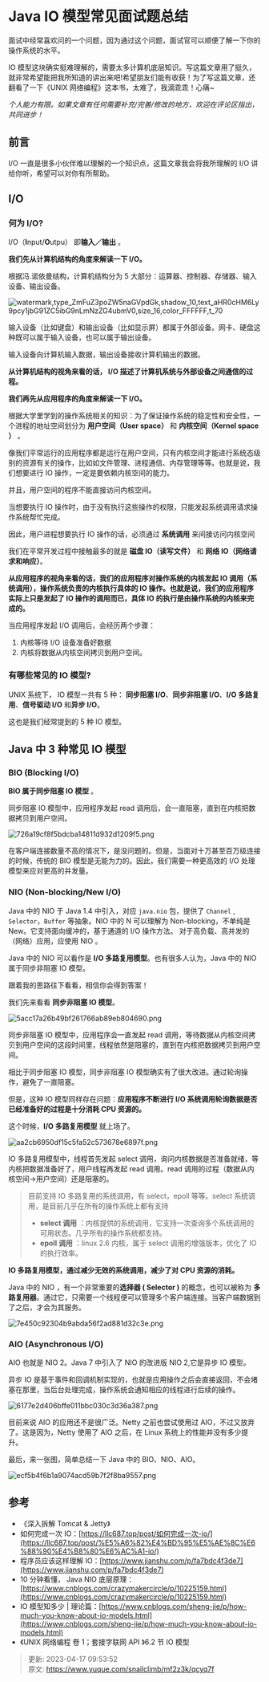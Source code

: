 # Java IO 模型常见面试题总结

面试中经常喜欢问的一个问题，因为通过这个问题，面试官可以顺便了解一下你的操作系统的水平。



IO 模型这块确实挺难理解的，需要太多计算机底层知识。写这篇文章用了挺久，就非常希望能把我所知道的讲出来吧!希望朋友们能有收获！为了写这篇文章，还翻看了一下《UNIX 网络编程》这本书，太难了，我滴乖乖！心痛~



_个人能力有限。如果文章有任何需要补充/完善/修改的地方，欢迎在评论区指出，共同进步！_



## 前言


I/O 一直是很多小伙伴难以理解的一个知识点，这篇文章我会将我所理解的 I/O 讲给你听，希望可以对你有所帮助。



## I/O


### 何为 I/O?


I/O（**I**nput/**O**utpu） 即**输入／输出** 。



**我们先从计算机结构的角度来解读一下 I/O。**



根据冯.诺依曼结构，计算机结构分为 5 大部分：运算器、控制器、存储器、输入设备、输出设备。



![watermark,type_ZmFuZ3poZW5naGVpdGk,shadow_10,text_aHR0cHM6Ly9pcy1jbG91ZC5ibG9nLmNzZG4ubmV0,size_16,color_FFFFFF,t_70](./img/P7TODWEKOfHwb57V/1619453226756-46bbc736-a7fa-4c28-b9b1-c4fd3eeedd2d-187629.jpeg)



输入设备（比如键盘）和输出设备（比如显示屏）都属于外部设备。网卡、硬盘这种既可以属于输入设备，也可以属于输出设备。



输入设备向计算机输入数据，输出设备接收计算机输出的数据。



**从计算机结构的视角来看的话， I/O 描述了计算机系统与外部设备之间通信的过程。**



**我们再先从应用程序的角度来解读一下 I/O。**



根据大学里学到的操作系统相关的知识：为了保证操作系统的稳定性和安全性，一个进程的地址空间划分为 **用户空间（User space）** 和 **内核空间（Kernel space ）** 。



像我们平常运行的应用程序都是运行在用户空间，只有内核空间才能进行系统态级别的资源有关的操作，比如如文件管理、进程通信、内存管理等等。也就是说，我们想要进行 IO 操作，一定是要依赖内核空间的能力。



并且，用户空间的程序不能直接访问内核空间。



当想要执行 IO 操作时，由于没有执行这些操作的权限，只能发起系统调用请求操作系统帮忙完成。



因此，用户进程想要执行 IO 操作的话，必须通过 **系统调用** 来间接访问内核空间



我们在平常开发过程中接触最多的就是 **磁盘 IO（读写文件）** 和 **网络 IO（网络请求和响应）**。



**从应用程序的视角来看的话，我们的应用程序对操作系统的内核发起 IO 调用（系统调用），操作系统负责的内核执行具体的 IO 操作。也就是说，我们的应用程序实际上只是发起了 IO 操作的调用而已，具体 IO 的执行是由操作系统的内核来完成的。**



当应用程序发起 I/O 调用后，会经历两个步骤：



1. 内核等待 I/O 设备准备好数据
2. 内核将数据从内核空间拷贝到用户空间。



### 有哪些常见的 IO 模型?


UNIX 系统下， IO 模型一共有 5 种： **同步阻塞 I/O**、**同步非阻塞 I/O**、**I/O 多路复用**、**信号驱动 I/O** 和**异步 I/O**。



这也是我们经常提到的 5 种 IO 模型。



## Java 中 3 种常见 IO 模型


### BIO (Blocking I/O)


**BIO 属于同步阻塞 IO 模型** 。



同步阻塞 IO 模型中，应用程序发起 read 调用后，会一直阻塞，直到在内核把数据拷贝到用户空间。



![726a19cf8f5bdcba14811d932d1209f5.png](./img/P7TODWEKOfHwb57V/1676009760024-ab953719-89da-4917-bf1f-a05ba74f9cb8-875857.png)



在客户端连接数量不高的情况下，是没问题的。但是，当面对十万甚至百万级连接的时候，传统的 BIO 模型是无能为力的。因此，我们需要一种更高效的 I/O 处理模型来应对更高的并发量。



### NIO (Non-blocking/New I/O)


Java 中的 NIO 于 Java 1.4 中引入，对应 `java.nio` 包，提供了 `Channel` , `Selector`，`Buffer` 等抽象。NIO 中的 N 可以理解为 Non-blocking，不单纯是 New。它支持面向缓冲的，基于通道的 I/O 操作方法。 对于高负载、高并发的（网络）应用，应使用 NIO 。



Java 中的 NIO 可以看作是 **I/O 多路复用模型**。也有很多人认为，Java 中的 NIO 属于同步非阻塞 IO 模型。



跟着我的思路往下看看，相信你会得到答案！



我们先来看看 **同步非阻塞 IO 模型**。



![5acc17a26b49bf261766ab89eb804690.png](./img/P7TODWEKOfHwb57V/1676009759939-1c41ee08-df42-4f71-b428-691a8c23ece7-653612.png)



同步非阻塞 IO 模型中，应用程序会一直发起 read 调用，等待数据从内核空间拷贝到用户空间的这段时间里，线程依然是阻塞的，直到在内核把数据拷贝到用户空间。



相比于同步阻塞 IO 模型，同步非阻塞 IO 模型确实有了很大改进。通过轮询操作，避免了一直阻塞。



但是，这种 IO 模型同样存在问题：**应用程序不断进行 I/O 系统调用轮询数据是否已经准备好的过程是十分消耗 CPU 资源的。**



这个时候，**I/O 多路复用模型** 就上场了。



![aa2cb6950df15c5fa52c573678e6897f.png](./img/P7TODWEKOfHwb57V/1676009759909-d496e2ab-b64d-457c-865f-6c98d4bdc724-711767.png)



IO 多路复用模型中，线程首先发起 select 调用，询问内核数据是否准备就绪，等内核把数据准备好了，用户线程再发起 read 调用。read 调用的过程（数据从内核空间->用户空间）还是阻塞的。



> 目前支持 IO 多路复用的系统调用，有 select，epoll 等等。select 系统调用，是目前几乎在所有的操作系统上都有支持
>
>  
>
> + **select 调用** ：内核提供的系统调用，它支持一次查询多个系统调用的可用状态。几乎所有的操作系统都支持。
> + **epoll 调用** ：linux 2.6 内核，属于 select 调用的增强版本，优化了 IO 的执行效率。
>



**IO 多路复用模型，通过减少无效的系统调用，减少了对 CPU 资源的消耗。**



Java 中的 NIO ，有一个非常重要的**选择器 ( Selector )** 的概念，也可以被称为 **多路复用器**。通过它，只需要一个线程便可以管理多个客户端连接。当客户端数据到了之后，才会为其服务。



![7e450c92304b9abda56f2ad881d32c3e.png](./img/P7TODWEKOfHwb57V/1676009759957-107d2e6c-9dda-4284-9e13-858f4413b991-189787.png)



### AIO (Asynchronous I/O)


AIO 也就是 NIO 2。Java 7 中引入了 NIO 的改进版 NIO 2,它是异步 IO 模型。



异步 IO 是基于事件和回调机制实现的，也就是应用操作之后会直接返回，不会堵塞在那里，当后台处理完成，操作系统会通知相应的线程进行后续的操作。



![6177e2d406bffe011bbc030c3d36a387.png](./img/P7TODWEKOfHwb57V/1676009759908-c2eab7b5-1f07-4d55-836f-b10475c0322e-553647.png)



目前来说 AIO 的应用还不是很广泛。Netty 之前也尝试使用过 AIO，不过又放弃了。这是因为，Netty 使用了 AIO 之后，在 Linux 系统上的性能并没有多少提升。



最后，来一张图，简单总结一下 Java 中的 BIO、NIO、AIO。



![ecf5b4f6b1a9074acd59b7f2f8ba9557.png](./img/P7TODWEKOfHwb57V/1676009759917-49061272-2197-4654-915e-df509f35175b-273905.png)



## 参考


+ 《深入拆解 Tomcat & Jetty》
+ 如何完成一次 IO：[https://llc687.top/post/如何完成一次-io/](https://llc687.top/post/%E5%A6%82%E4%BD%95%E5%AE%8C%E6%88%90%E4%B8%80%E6%AC%A1-io/)
+ 程序员应该这样理解 IO：[https://www.jianshu.com/p/fa7bdc4f3de7](https://www.jianshu.com/p/fa7bdc4f3de7)
+ 10 分钟看懂， Java NIO 底层原理：[https://www.cnblogs.com/crazymakercircle/p/10225159.html](https://www.cnblogs.com/crazymakercircle/p/10225159.html)
+ IO 模型知多少 | 理论篇：[https://www.cnblogs.com/sheng-jie/p/how-much-you-know-about-io-models.html](https://www.cnblogs.com/sheng-jie/p/how-much-you-know-about-io-models.html)
+ 《UNIX 网络编程 卷 1；套接字联网 API 》6.2 节 IO 模型



> 更新: 2023-04-17 09:53:52  
> 原文: <https://www.yuque.com/snailclimb/mf2z3k/qcyq7f>